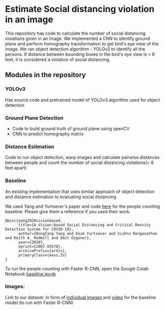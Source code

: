 # Estimate Social distancing violation in an image
This repository has code to calculate the number of social distancing violations given in an image. We implemented a CNN to identify ground plane and perform homography transformation to get bird's eye view of the image. We ran object detection algorithm - YOLOv3 to identify all the persons. If distance between bounding boxes in the bird's eye view is < 6 feet, it is considered a violation of social distancing. 

## Modules in the repository
### YOLOv3
Has source code and pretrained model of YOLOv3 algorithm used for object detection

### Ground Plane Detection
* Code to build ground truth of ground plane using openCV 
* CNN to predict homography matrix

### Distance Estimation
Code to run object detection, warp images and calculate pairwise distances between people and count the number of social distancing violations(< 6 feet apart)

### Baseline
An existing implementation that uses similar approach of object detection and distance estimation to evaluating social distancing 

We used Yang and Yurtsever's paper and code [here](https://github.com/dongfang-steven-yang/social-distancing-monitoring) for the people counting baseline. Please give them a reference if you used their work.
```
@misc{yang2020visionbased,
      title={A Vision-based Social Distancing and Critical Density Detection System for COVID-19}, 
      author={Dongfang Yang and Ekim Yurtsever and Vishnu Renganathan and Keith A. Redmill and Ümit Özgüner},
      year={2020},
      eprint={2007.03578},
      archivePrefix={arXiv},
      primaryClass={eess.IV}
}
```
To run the people counting with Faster R-CNN, open the Google Colab Notebook [baseline.ipynb](https://github.com/nguy4130/Social-Distancing-CV/blob/main/baseline.ipynb)

### Images:
Link to our dataset: In form of [individual images](https://drive.google.com/file/d/1XLzIjKbUafkdz5T_jM_RwI44TkizzaaG/view?usp=sharing) and [video](https://drive.google.com/file/d/1XYTxtSbneh4NQOrSUtVovzC1_HzcdvM0/view?usp=sharing) for the baseline model (to run with Faster R-CNN)

